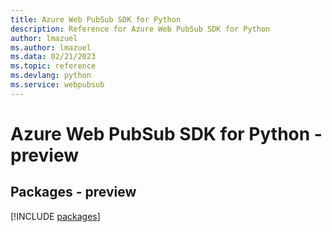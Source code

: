```yaml
---
title: Azure Web PubSub SDK for Python
description: Reference for Azure Web PubSub SDK for Python
author: lmazuel
ms.author: lmazuel
ms.data: 02/21/2023
ms.topic: reference
ms.devlang: python
ms.service: webpubsub
---
```

# Azure Web PubSub SDK for Python - preview
## Packages - preview
[!INCLUDE [packages](web-pubsub-index.md)]